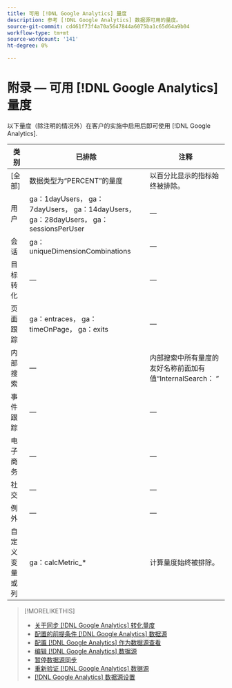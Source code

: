 ```yaml
---
title: 可用 [!DNL Google Analytics] 量度
description: 参考 [!DNL Google Analytics] 数据源可用的量度。
source-git-commit: cd461f73f4a70a5647844a6075ba1c65d64a9b04
workflow-type: tm+mt
source-wordcount: '141'
ht-degree: 0%

---
```


# 附录 — 可用 [!DNL Google Analytics] 量度

以下量度（除注明的情况外）在客户的实施中启用后即可使用 [!DNL Google Analytics].

<!-- Notes as FYI to self:
>[!NOTE]
>
>* For some of these metrics, [!DNL Google] assigns the friendly name, and the name is consistent. For some metrics, the advertiser assigns the friendly name in [!DNL Google Analytics], and the name has a dynamic value.
>* Some metrics are assigned at the property level, and others are assigned at the view level.
-->

| 类别 | 已排除 | 注释 |
| ---- | ---- | ---- |
| \[全部\] | 数据类型为“PERCENT”的量度 | 以百分比显示的指标始终被排除。 |
| 用户 | ga：1dayUsers， ga：7dayUsers， ga：14dayUsers， ga：28dayUsers， ga：sessionsPerUser | — |
| 会话 | ga：uniqueDimensionCombinations | — |
| 目标转化 | — | — |
| 页面跟踪 | ga：entraces， ga：timeOnPage， ga：exits | — |
| 内部搜索 | — | 内部搜索中所有量度的友好名称前面加有值“InternalSearch： ” |
| 事件跟踪 | — | — |
| 电子商务 | — | — |
| 社交 | — | — |
| 例外 | — | — |
| 自定义变量或列 | ga：calcMetric_* | 计算量度始终被排除。 |

>[!MORELIKETHIS]
>
>* [关于同步 [!DNL Google Analytics] 转化量度](data-source-about.md)
>* [配置的前提条件 [!DNL Google Analytics] 数据源](data-source-prerequisites.md)
>* [配置 [!DNL Google Analytics] 作为数据源查看](data-source-configure.md)
>* [编辑 [!DNL Google Analytics] 数据源](data-source-edit.md)
>* [暂停数据源同步](data-source-pause.md)
>* [重新验证 [!DNL Google Analytics] 数据源](data-source-reauthenticate.md)
>* [[!DNL Google Analytics] 数据源设置](data-source-settings.md)

